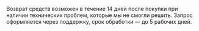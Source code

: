 Возврат средств возможен в течение 14 дней после покупки при наличии технических проблем, которые мы не смогли решить. Запрос оформляется через поддержку, срок обработки — до 5 рабочих дней.

